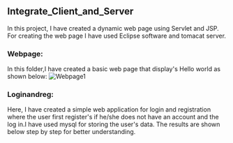 ## Integrate_Client_and_Server
In this project, I have created a dynamic web page using Servlet and JSP.
For creating the web page I have used Eclipse software and tomacat server. 

### Webpage:
In this folder,I have created a basic web page that display's Hello world as shown below:
![Webpage1](https://github.com/Roshni260/Integrate_Client_and_Server/assets/78523870/90a51454-abe4-41eb-b4a7-03417ffd16f2)

### Loginandreg:
Here, I have created a simple web application for login and registration where the user first register's if he/she does not have an account and the log in.I have used mysql for storing the user's data. The results are shown below step by step for better understanding.
